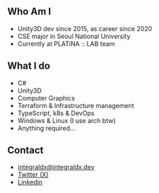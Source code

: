 ## Who Am I

- Unity3D dev since 2015, as career since 2020
- CSE major in Seoul National University
- Currently at PLATiNA :: LAB team

## What I do

- C#
- Unity3D
- Computer Graphics
- Terraform & Infrastructure management
- TypeScript, k8s & DevOps
- Windows & Linux (I use arch btw)
- Anything required...

## Contact

- [integraldx@integraldx.dev](mailto://integraldx@integraldx.dev)
- [Twitter (X)](https://x.com/integraldx_dev)
- [Linkedin](https://www.linkedin.com/in/integraldx)
